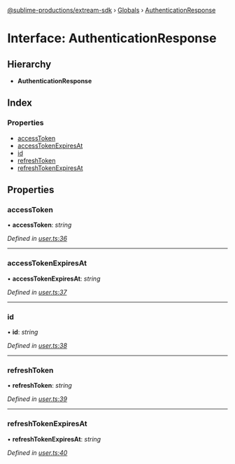 [@sublime-productions/extream-sdk](../README.md) › [Globals](../globals.md) › [AuthenticationResponse](authenticationresponse.md)

# Interface: AuthenticationResponse

## Hierarchy

* **AuthenticationResponse**

## Index

### Properties

* [accessToken](authenticationresponse.md#accesstoken)
* [accessTokenExpiresAt](authenticationresponse.md#accesstokenexpiresat)
* [id](authenticationresponse.md#id)
* [refreshToken](authenticationresponse.md#refreshtoken)
* [refreshTokenExpiresAt](authenticationresponse.md#refreshtokenexpiresat)

## Properties

###  accessToken

• **accessToken**: *string*

*Defined in [user.ts:36](https://github.com/Extream-SaaS/ex-sdk/blob/b2de5a9/src/user.ts#L36)*

___

###  accessTokenExpiresAt

• **accessTokenExpiresAt**: *string*

*Defined in [user.ts:37](https://github.com/Extream-SaaS/ex-sdk/blob/b2de5a9/src/user.ts#L37)*

___

###  id

• **id**: *string*

*Defined in [user.ts:38](https://github.com/Extream-SaaS/ex-sdk/blob/b2de5a9/src/user.ts#L38)*

___

###  refreshToken

• **refreshToken**: *string*

*Defined in [user.ts:39](https://github.com/Extream-SaaS/ex-sdk/blob/b2de5a9/src/user.ts#L39)*

___

###  refreshTokenExpiresAt

• **refreshTokenExpiresAt**: *string*

*Defined in [user.ts:40](https://github.com/Extream-SaaS/ex-sdk/blob/b2de5a9/src/user.ts#L40)*

